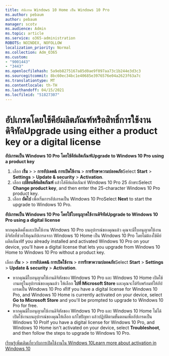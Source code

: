 ```yaml
---
title: อัปเกรด Windows 10 Home เป็น Windows 10 Pro
ms.author: pebaum
author: pebaum
manager: scotv
ms.audience: Admin
ms.topic: article
ms.service: o365-administration
ROBOTS: NOINDEX, NOFOLLOW
localization_priority: Normal
ms.collection: Adm_O365
ms.custom:
- "9001443"
- "3443"
ms.openlocfilehash: 5a9eb8275167a85d0ae9f097aa73c1b244e3d3c3
ms.sourcegitcommit: 8bc60ec34bc1e40685e3976576e04a2623f63a7c
ms.translationtype: MT
ms.contentlocale: th-TH
ms.lasthandoff: 04/15/2021
ms.locfileid: "51827307"
---
```

# <a name="upgrade-using-either-a-product-key-or-a-digital-license"></a><span data-ttu-id="6cf0e-102">อัปเกรดโดยใช้คีย์ผลิตภัณฑ์หรือสิทธิ์การใช้งานดิจิทัล</span><span class="sxs-lookup"><span data-stu-id="6cf0e-102">Upgrade using either a product key or a digital license</span></span>

<span data-ttu-id="6cf0e-103">**อัปเกรดเป็น Windows 10 Pro โดยใช้คีย์ผลิตภัณฑ์**</span><span class="sxs-lookup"><span data-stu-id="6cf0e-103">**Upgrade to Windows 10 Pro using a product key**</span></span>

1. <span data-ttu-id="6cf0e-104">เลือก **เริ่ม**  >    >  **การอัปเดต& การเปิดใช้งาน**  >  **การรักษาความปลอดภัย**</span><span class="sxs-lookup"><span data-stu-id="6cf0e-104">Select **Start** > **Settings** > **Update & security** > **Activation**.</span></span>
2. <span data-ttu-id="6cf0e-105">เลือก **เปลี่ยนคีย์ผลิตภัณฑ์** แล้วใส่คีย์ผลิตภัณฑ์ Windows 10 Pro 25 อักขระ</span><span class="sxs-lookup"><span data-stu-id="6cf0e-105">Select **Change product key**, and then enter the 25-character Windows 10 Pro product key.</span></span>
3. <span data-ttu-id="6cf0e-106">เลือก **ถัดไป** เพื่อเริ่มการอัปเกรดเป็น Windows 10 Pro</span><span class="sxs-lookup"><span data-stu-id="6cf0e-106">Select **Next** to start the upgrade to Windows 10 Pro.</span></span>

<span data-ttu-id="6cf0e-107">**อัปเกรดเป็น Windows 10 Pro โดยใช้ใบอนุญาตใช้งานดิจิทัล**</span><span class="sxs-lookup"><span data-stu-id="6cf0e-107">**Upgrade to Windows 10 Pro using a digital license**</span></span>

<span data-ttu-id="6cf0e-108">หากคุณติดตั้งและเปิดใช้งาน Windows 10 Pro บนอุปกรณ์ของคุณแล้ว คุณจะมีใบอนุญาตใช้งานดิจิทัลที่ช่วยให้คุณอัปเกรดจาก Windows 10 Home เป็น Windows 10 Pro โดยไม่ต้องใช้คีย์ผลิตภัณฑ์</span><span class="sxs-lookup"><span data-stu-id="6cf0e-108">If you already installed and activated Windows 10 Pro on your device, you’ll have a digital license that lets you upgrade from Windows 10 Home to Windows 10 Pro without a product key.</span></span>

<span data-ttu-id="6cf0e-109">เลือก **เริ่ม**  >    >  **การอัปเดต& การเปิดใช้งาน**  >  **การรักษาความปลอดภัย**</span><span class="sxs-lookup"><span data-stu-id="6cf0e-109">Select **Start** > **Settings** > **Update & security** > **Activation**.</span></span>

- <span data-ttu-id="6cf0e-110">หากคุณมีใบอนุญาตใช้งานดิจิทัลของ Windows 10 Pro และ Windows 10 Home เปิดใช้งานอยู่ในอุปกรณ์ของคุณแล้ว ให้เลือก **ไปที่ Microsoft Store** และคุณจะได้รับพร้อมท์ให้อัปเกรดเป็น Windows 10 Pro ฟรี</span><span class="sxs-lookup"><span data-stu-id="6cf0e-110">If you have a digital license for Windows 10 Pro, and Windows 10 Home is currently activated on your device, select **Go to Microsoft Store** and you'll be prompted to upgrade to Windows 10 Pro for free.</span></span>
- <span data-ttu-id="6cf0e-111">หากคุณมีใบอนุญาตใช้งานดิจิทัลของ Windows 10 Pro และ Windows 10 Home ไม่ได้เปิดใช้งานบนอุปกรณ์ของคุณให้เลือก แก้ไขปัญหา แล้วปฏิบัติตามขั้นตอนเพื่ออัปเกรดเป็น Windows 10 Pro</span><span class="sxs-lookup"><span data-stu-id="6cf0e-111">If you have a digital license for Windows 10 Pro, and Windows 10 Home isn't activated on your device, select **Troubleshoot**, and then follow the steps to upgrade to Windows 10 Pro.</span></span>

[<span data-ttu-id="6cf0e-112">เรียนรู้เพิ่มเติมเกี่ยวกับการเปิดใช้งานใน Windows 10</span><span class="sxs-lookup"><span data-stu-id="6cf0e-112">Learn more about activation in Windows 10</span></span>](https://support.microsoft.com/help/12440)